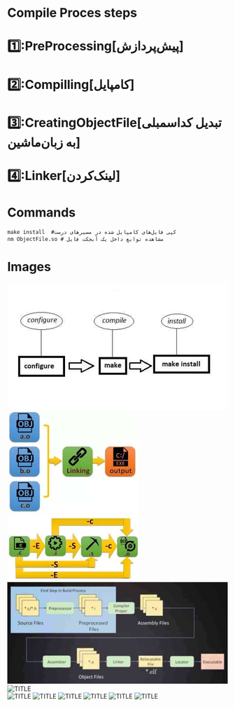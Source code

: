 
# Compile Proces steps


# 1️⃣️:PreProcessing[پیش‌پردازش]

# 2️⃣️:Compilling[کامپایل]


# 3️⃣️:CreatingObjectFile[تبدیل کداسمبلی به زبان‌ماشین]

# 4️⃣️:Linker[لینک‌کردن]



# Commands

```shell
make install  #کپی فایل‌های کامپایل شده در مسیرهای درست
nm ObjectFile.so # مشاهده توابع داخل یک آبجکت فایل
```



# Images

![installSteps.jpg](../Files/Images/install.jpg "در نصب یک برنامه می‌بایست این مراحل را انجام دهید")
<br>
![Linker](../Files/Images/Linker.jpg "Linker")
<br>
![compilation](../Files/Images/compilation.jpg "compilation")
<br>
![CompilePhase](../Files/Images/CompilePhase.jpg "CompilePhase")
<br>
![](../Files/Images/XXXXXXXXXXXXXX.jpg "TITLE")
<br>
![](../Files/Images/XXXXXXXXXXXXXX.jpg "TITLE")
![](../Files/Images/XXXXXXXXXXXXXX.jpg "TITLE")
![](../Files/Images/XXXXXXXXXXXXXX.jpg "TITLE")
![](../Files/Images/XXXXXXXXXXXXXX.jpg "TITLE")
![](../Files/Images/XXXXXXXXXXXXXX.jpg "TITLE")
![](../Files/Images/XXXXXXXXXXXXXX.jpg "TITLE")
